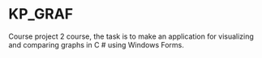 # KP_GRAF
Course project 2 course, the task is to make an application for visualizing and comparing graphs in C # using Windows Forms.
